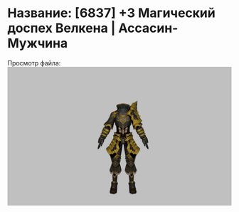 # Название: [6837] +3 Магический доспех Велкена | Ассасин-Мужчина

Просмотр файла:
![p060023.png](p060023.png)